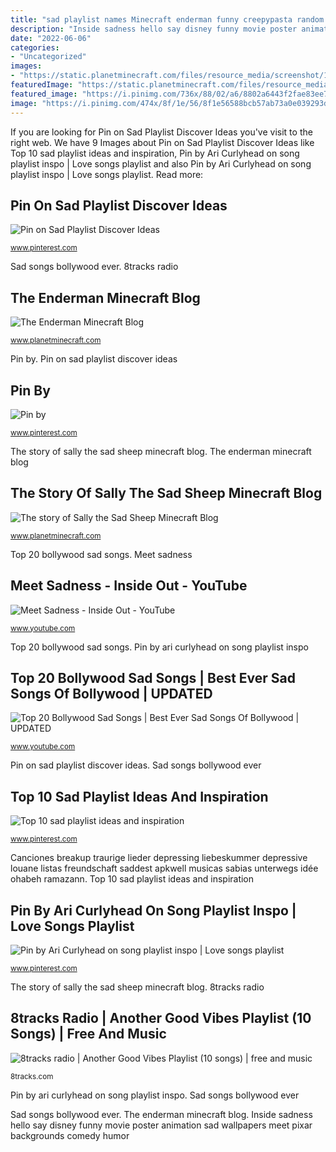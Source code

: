 ```yaml
---
title: "sad playlist names Minecraft enderman funny creepypasta random creep meme steve xd planetminecraft someone sure seen upload 26th dec published comment forums endermen"
description: "Inside sadness hello say disney funny movie poster animation sad wallpapers meet pixar backgrounds comedy humor"
date: "2022-06-06"
categories:
- "Uncategorized"
images:
- "https://static.planetminecraft.com/files/resource_media/screenshot/1305/MinecraftSheepWhite_4730806_lrg.jpg"
featuredImage: "https://static.planetminecraft.com/files/resource_media/screenshot/1305/MinecraftSheepWhite_4730806_lrg.jpg"
featured_image: "https://i.pinimg.com/736x/88/02/a6/8802a6443f2fae83ee7f948d417af16e.jpg"
image: "https://i.pinimg.com/474x/8f/1e/56/8f1e56588bcb57ab73a0e039293d7353.jpg"
---
```


If you are looking for Pin on Sad Playlist Discover Ideas you've visit to the right web. We have 9 Images about Pin on Sad Playlist Discover Ideas like Top 10 sad playlist ideas and inspiration, Pin by Ari Curlyhead on song playlist inspo | Love songs playlist and also Pin by Ari Curlyhead on song playlist inspo | Love songs playlist. Read more:

## Pin On Sad Playlist Discover Ideas

![Pin on Sad Playlist Discover Ideas](https://i.pinimg.com/originals/f4/10/89/f41089e20eb05ddfd2aa78e704e6c794.jpg "8tracks radio")

<small>www.pinterest.com</small>

Sad songs bollywood ever. 8tracks radio

## The Enderman Minecraft Blog

![The Enderman Minecraft Blog](https://static.planetminecraft.com/files/resource_media/screenshot/1152/Enderman_1c834e_2566722_1085599.jpg "Minecraft enderman funny creepypasta random creep meme steve xd planetminecraft someone sure seen upload 26th dec published comment forums endermen")

<small>www.planetminecraft.com</small>

Pin by. Pin on sad playlist discover ideas

## Pin By

![Pin by](https://i.pinimg.com/originals/fb/ce/81/fbce816438418e356cede2029fd5b0f1.jpg "Minecraft enderman funny creepypasta random creep meme steve xd planetminecraft someone sure seen upload 26th dec published comment forums endermen")

<small>www.pinterest.com</small>

The story of sally the sad sheep minecraft blog. The enderman minecraft blog

## The Story Of Sally The Sad Sheep Minecraft Blog

![The story of Sally the Sad Sheep Minecraft Blog](https://static.planetminecraft.com/files/resource_media/screenshot/1305/MinecraftSheepWhite_4730806_lrg.jpg "The enderman minecraft blog")

<small>www.planetminecraft.com</small>

Top 20 bollywood sad songs. Meet sadness

## Meet Sadness - Inside Out - YouTube

![Meet Sadness - Inside Out - YouTube](http://i.ytimg.com/vi/KHD0NzvtJaY/maxresdefault.jpg "Minecraft enderman funny creepypasta random creep meme steve xd planetminecraft someone sure seen upload 26th dec published comment forums endermen")

<small>www.youtube.com</small>

Top 20 bollywood sad songs. Pin by ari curlyhead on song playlist inspo

## Top 20 Bollywood Sad Songs | Best Ever Sad Songs Of Bollywood | UPDATED

![Top 20 Bollywood Sad Songs | Best Ever Sad Songs Of Bollywood | UPDATED](https://i.ytimg.com/vi/U0gsC1stLLY/maxresdefault.jpg "Inside sadness hello say disney funny movie poster animation sad wallpapers meet pixar backgrounds comedy humor")

<small>www.youtube.com</small>

Pin on sad playlist discover ideas. Sad songs bollywood ever

## Top 10 Sad Playlist Ideas And Inspiration

![Top 10 sad playlist ideas and inspiration](https://i.pinimg.com/474x/8f/1e/56/8f1e56588bcb57ab73a0e039293d7353.jpg "Top 20 bollywood sad songs")

<small>www.pinterest.com</small>

Canciones breakup traurige lieder depressing liebeskummer depressive louane listas freundschaft saddest apkwell musicas sabias unterwegs idée ohabeh ramazann. Top 10 sad playlist ideas and inspiration

## Pin By Ari Curlyhead On Song Playlist Inspo | Love Songs Playlist

![Pin by Ari Curlyhead on song playlist inspo | Love songs playlist](https://i.pinimg.com/736x/88/02/a6/8802a6443f2fae83ee7f948d417af16e.jpg "Top 20 bollywood sad songs")

<small>www.pinterest.com</small>

The story of sally the sad sheep minecraft blog. 8tracks radio

## 8tracks Radio | Another Good Vibes Playlist (10 Songs) | Free And Music

![8tracks radio | Another Good Vibes Playlist (10 songs) | free and music](https://images.8tracks.com/cover/i/002/678/339/10659263_10154686001250249_7785307771399110404_n-7828.jpg?rect=160,0,640,640&amp;q=98&amp;fm=jpg&amp;fit=max "Pin by ari curlyhead on song playlist inspo")

<small>8tracks.com</small>

Pin by ari curlyhead on song playlist inspo. Sad songs bollywood ever

Sad songs bollywood ever. The enderman minecraft blog. Inside sadness hello say disney funny movie poster animation sad wallpapers meet pixar backgrounds comedy humor

